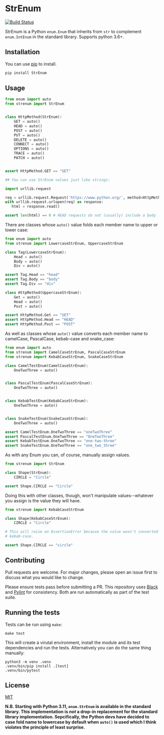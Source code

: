 # StrEnum

[![Build Status](https://github.com/irgeek/StrEnum/workflows/Python%20package/badge.svg)](https://github.com/irgeek/StrEnum/actions)

StrEnum is a Python `enum.Enum` that inherits from `str` to complement
`enum.IntEnum` in the standard library. Supports python 3.6+.

## Installation

You can use [pip](https://pip.pypa.io/en/stable/) to install.

```bash
pip install StrEnum
```

## Usage

```python
from enum import auto
from strenum import StrEnum


class HttpMethod(StrEnum):
    GET = auto()
    HEAD = auto()
    POST = auto()
    PUT = auto()
    DELETE = auto()
    CONNECT = auto()
    OPTIONS = auto()
    TRACE = auto()
    PATCH = auto()


assert HttpMethod.GET == "GET"

## You can use StrEnum values just like strings:

import urllib.request

req = urllib.request.Request('https://www.python.org/', method=HttpMethod.HEAD)
with urllib.request.urlopen(req) as response:
   html = response.read()

assert len(html) == 0 # HEAD requests do not (usually) include a body
```

There are classes whose `auto()` value folds each member name to upper or lower
case:

```python
from enum import auto
from strenum import LowercaseStrEnum, UppercaseStrEnum

class Tag(LowercaseStrEnum):
    Head = auto()
    Body = auto()
    Div = auto()

assert Tag.Head == "head"
assert Tag.Body == "body"
assert Tag.Div == "div"

class HttpMethod(UppercaseStrEnum):
    Get = auto()
    Head = auto()
    Post = auto()

assert HttpMethod.Get == "GET"
assert HttpMethod.Head == "HEAD"
assert HttpMethod.Post == "POST"
```

As well as classes whose `auto()` value converts each member name to camelCase,
PascalCase, kebab-case and snake_case:

```python
from enum import auto
from strenum import CamelCaseStrEnum, PascalCaseStrEnum
from strenum import KebabCaseStrEnum, SnakeCaseStrEnum

class CamelTestEnum(CamelCaseStrEnum):
    OneTwoThree = auto()


class PascalTestEnum(PascalCaseStrEnum):
    OneTwoThree = auto()


class KebabTestEnum(KebabCaseStrEnum):
    OneTwoThree = auto()


class SnakeTestEnum(SnakeCaseStrEnum):
    OneTwoThree = auto()

assert CamelTestEnum.OneTwoThree == "oneTwoThree"
assert PascalTestEnum.OneTwoThree == "OneTwoThree"
assert KebabTestEnum.OneTwoThree == "one-two-three"
assert SnakeTestEnum.OneTwoThree == "one_two_three"
```

As with any Enum you can, of course, manually assign values.

```python
from strenum import StrEnum

class Shape(StrEnum):
    CIRCLE = "Circle"

assert Shape.CIRCLE == "Circle"
```

Doing this with other classes, though, won't manipulate values--whatever you
assign is the value they will have.

```python
from strenum import KebabCaseStrEnum

class Shape(KebabCaseStrEnum):
    CIRCLE = "Circle"

# This will raise an AssertionError because the value wasn't converted to
# kebab-case.

assert Shape.CIRCLE == "circle"
```

## Contributing

Pull requests are welcome. For major changes, please open an issue first to
discuss what you would like to change.

Please ensure tests pass before submitting a PR. This repository uses
[Black](https://black.readthedocs.io/en/stable/) and
[Pylint](https://www.pylint.org/) for consistency. Both are run automatically
as part of the test suite.

## Running the tests

Tests can be run using `make`:

```
make test
```

This will create a virutal environment, install the module and its test
dependencies and run the tests. Alternatively you can do the same thing
manually:

```
python3 -m venv .venv
.venv/bin/pip install .[test]
.venv/bin/pytest
```

## License

[MIT](https://choosealicense.com/licenses/mit/)

**N.B. Starting with Python 3.11, `enum.StrEnum` is available in the standard
library. This implementation is _not_ a drop-in replacement for the standard
library implementation. Sepcifically, the Python devs have decided to case fold
name to lowercase by default when `auto()` is used which I think violates the
principle of least surprise.**
